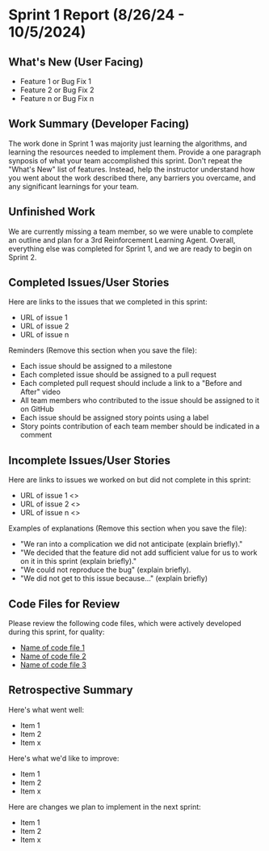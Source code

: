 # Sprint 1 Report (8/26/24 - 10/5/2024)

## What's New (User Facing)
 * Feature 1 or Bug Fix 1
 * Feature 2 or Bug Fix 2
 * Feature n or Bug Fix n

## Work Summary (Developer Facing)
The work done in Sprint 1 was majority just learning the algorithms, and learning the resources needed to implement them. 
Provide a one paragraph synposis of what your team accomplished this sprint. Don't repeat the "What's New" list of features. Instead, help the instructor understand how you went about the work described there, any barriers you overcame, and any significant learnings for your team.

## Unfinished Work
We are currently missing a team member, so we were unable to complete an outline and plan for a 3rd Reinforcement Learning Agent. Overall, everything else was completed for Sprint 1, and we are ready to begin on Sprint 2.

## Completed Issues/User Stories
Here are links to the issues that we completed in this sprint:

 * URL of issue 1
 * URL of issue 2
 * URL of issue n

 Reminders (Remove this section when you save the file):
  * Each issue should be assigned to a milestone
  * Each completed issue should be assigned to a pull request
  * Each completed pull request should include a link to a "Before and After" video
  * All team members who contributed to the issue should be assigned to it on GitHub
  * Each issue should be assigned story points using a label
  * Story points contribution of each team member should be indicated in a comment
 
 ## Incomplete Issues/User Stories
 Here are links to issues we worked on but did not complete in this sprint:
 
 * URL of issue 1 <<One sentence explanation of why issue was not completed>>
 * URL of issue 2 <<One sentence explanation of why issue was not completed>>
 * URL of issue n <<One sentence explanation of why issue was not completed>>
 
 Examples of explanations (Remove this section when you save the file):
  * "We ran into a complication we did not anticipate (explain briefly)." 
  * "We decided that the feature did not add sufficient value for us to work on it in this sprint (explain briefly)."
  * "We could not reproduce the bug" (explain briefly).
  * "We did not get to this issue because..." (explain briefly)

## Code Files for Review
Please review the following code files, which were actively developed during this sprint, for quality:
 * [Name of code file 1](https://github.com/your_repo/file_extension)
 * [Name of code file 2](https://github.com/your_repo/file_extension)
 * [Name of code file 3](https://github.com/your_repo/file_extension)
 
## Retrospective Summary
Here's what went well:
  * Item 1
  * Item 2
  * Item x
 
Here's what we'd like to improve:
   * Item 1
   * Item 2
   * Item x
  
Here are changes we plan to implement in the next sprint:
   * Item 1
   * Item 2
   * Item x
